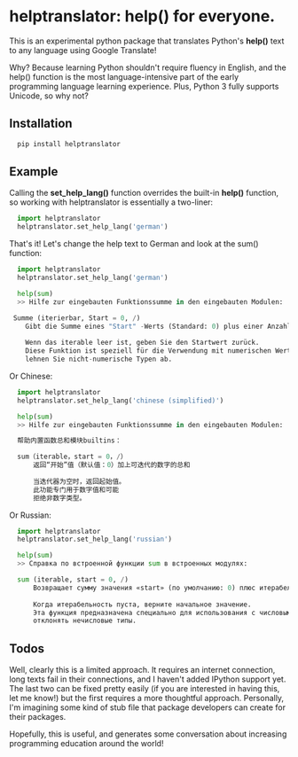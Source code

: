 
# helptranslator: help() for everyone.

This is an experimental python package that translates Python's **help()** text
to any language using Google Translate!  

Why?  Because learning Python shouldn't require fluency in English, and the help() function
is the most language-intensive part of the early programming language learning experience.
Plus, Python 3 fully supports Unicode, so why not?

## Installation

```bash
  pip install helptranslator
```

## Example

Calling the **set_help_lang()** function overrides the built-in **help()** function,
so working with helptranslator is essentially a two-liner:

```python
  import helptranslator
  helptranslator.set_help_lang('german')
```

That's it!  Let's change the help text to German and look at the sum() function:

```python
  import helptranslator
  helptranslator.set_help_lang('german')

  help(sum)
  >> Hilfe zur eingebauten Funktionssumme in den eingebauten Modulen:

 Summe (iterierbar, Start = 0, /)
    Gibt die Summe eines "Start" -Werts (Standard: 0) plus einer Anzahl von Zahlen zurück
    
    Wenn das iterable leer ist, geben Sie den Startwert zurück.
    Diese Funktion ist speziell für die Verwendung mit numerischen Werten und möglicherweise vorgesehen
    lehnen Sie nicht-numerische Typen ab.

```

Or Chinese:

```python
  import helptranslator
  helptranslator.set_help_lang('chinese (simplified)')

  help(sum)
  >> Hilfe zur eingebauten Funktionssumme in den eingebauten Modulen:

  帮助内置函数总和模块builtins：

  sum（iterable，start = 0，/）
      返回“开始”值（默认值：0）加上可迭代的数字的总和
      
      当迭代器为空时，返回起始值。
      此功能专门用于数字值和可能
      拒绝非数字类型。

```

Or Russian:

```python
  import helptranslator
  helptranslator.set_help_lang('russian')

  help(sum)
  >> Справка по встроенной функции sum в встроенных модулях:

  sum (iterable, start = 0, /)
      Возвращает сумму значения «start» (по умолчанию: 0) плюс итерабельность чисел
      
      Когда итерабельность пуста, верните начальное значение.
      Эта функция предназначена специально для использования с числовыми значениями и может
      отклонять нечисловые типы.
```


## Todos

Well, clearly this is a limited approach.  It requires an internet connection, long
texts fail in their connections, and I haven't added IPython support yet.  The last
two can be fixed pretty easily (if you are interested in having this, let me know!) but
the first requires a more thoughtful approach.  Personally, I'm imagining some kind of
stub file that package developers can create for their packages.  

Hopefully, this is useful, and generates some conversation about increasing programming
education around the world!
